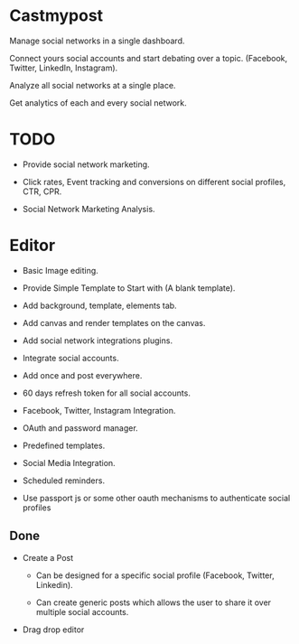 # Castmypost

Manage social networks in a single dashboard.

Connect yours social accounts and start debating over a topic. (Facebook, Twitter, LinkedIn, Instagram).

Analyze all social networks at a single place. 

Get analytics of each and every social network.


# TODO
  
- Provide social network marketing.

- Click rates, Event tracking and conversions on different social profiles, CTR, CPR.

- Social Network Marketing Analysis.

# Editor

- Basic Image editing.

- Provide Simple Template to Start with (A blank template).

- Add background, template, elements tab.

- Add canvas and render templates on the canvas.

- Add social network integrations plugins.

- Integrate social accounts.

- Add once and post everywhere.

- 60 days refresh token for all social accounts.

- Facebook, Twitter, Instagram Integration.

- OAuth and password manager.

- Predefined templates.

- Social Media Integration.

- Scheduled reminders.

- Use passport js or some other oauth mechanisms to authenticate social profiles

## Done

- Create a Post

  - Can be designed for a specific social profile (Facebook, Twitter, Linkedin).
  
  - Can create generic posts which allows the user to share it over multiple social accounts.

- Drag drop editor
